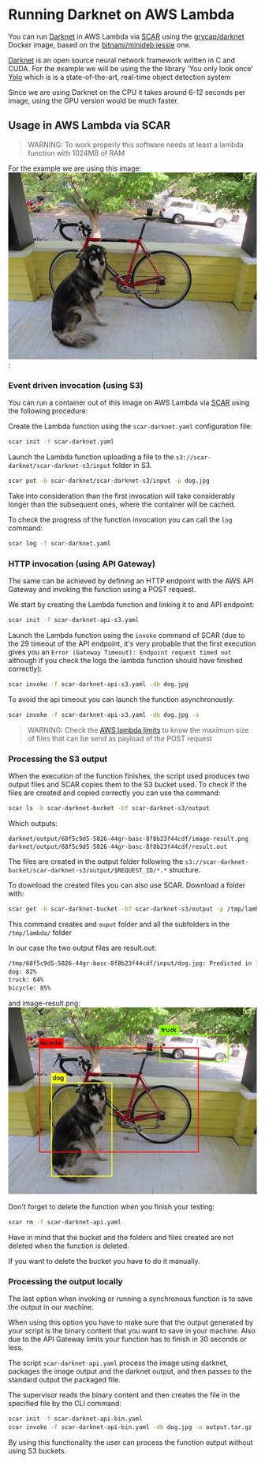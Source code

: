 # Running Darknet on AWS Lambda

You can run [Darknet](https://pjreddie.com/darknet) in AWS Lambda via [SCAR](https://github.com/grycap/scar) using the [grycap/darknet](https://hub.docker.com/r/grycap/darknet/) Docker image, based on the [bitnami/minideb:jessie](https://hub.docker.com/r/bitnami/minideb/) one.

[Darknet](https://pjreddie.com/darknet) is an open source neural network framework written in C and CUDA. For the example we will be using the the library 'You only look once' [Yolo](https://pjreddie.com/darknet/yolo/) which is  is a state-of-the-art, real-time object detection system

Since we are using Darknet on the CPU it takes around 6-12 seconds per image, using the GPU version would be much faster.

## Usage in AWS Lambda via SCAR

> WARNING:  To work properly this software needs at least a lambda function with 1024MB of RAM

For the example we are using this image: ![dog.jpg](dog.jpg):

### Event driven invocation (using S3)

You can run a container out of this image on AWS Lambda via [SCAR](https://github.com/grycap/scar) using the following procedure:

Create the Lambda function using the `scar-darknet.yaml` configuration file:

```sh
scar init -f scar-darknet.yaml
```

Launch the Lambda function uploading a file to the `s3://scar-darknet/scar-darknet-s3/input` folder in S3.

```sh
scar put -b scar-darknet/scar-darknet-s3/input -p dog.jpg
```

Take into consideration than the first invocation will take considerably longer than the subsequent ones, where the container will be cached.

To check the progress of the function invocation you can call the `log` command:
```sh
scar log -f scar-darknet.yaml
```

### HTTP invocation (using API Gateway)

The same can be achieved by defining an HTTP endpoint with the AWS API Gateway and invoking the function using a POST request.

We start by creating the Lambda function and linking it to and API endpoint:

```sh
scar init -f scar-darknet-api-s3.yaml
```

Launch the Lambda function using the `invoke` command of SCAR (due to the 29 timeout of the API endpoint, it's very probable that the first execution gives you an `Error (Gateway Timeout): Endpoint request timed out` although if you check the logs the lambda function should have finished correctly):

```sh
scar invoke -f scar-darknet-api-s3.yaml -db dog.jpg
```

To avoid the api timeout you can launch the function asynchronously:

```sh
scar invoke -f scar-darknet-api-s3.yaml -db dog.jpg -a
```

> WARNING: Check the [AWS lambda limits](https://docs.aws.amazon.com/lambda/latest/dg/limits.html) to know the maximum size of files that can be send as payload of the POST request

### Processing the S3 output

When the execution of the function finishes, the script used produces two output files and SCAR copies them to the S3 bucket used. To check if the files are created and copied correctly you can use the command:

```sh
scar ls -b scar-darknet-bucket -bf scar-darknet-s3/output
```

Which outputs:
```
darknet/output/68f5c9d5-5826-44gr-basc-8f8b23f44cdf/image-result.png
darknet/output/68f5c9d5-5826-44gr-basc-8f8b23f44cdf/result.out
```

The files are created in the output folder following the `s3://scar-darknet-bucket/scar-darknet-s3/output/$REQUEST_ID/*.*` structure.


To download the created files you can also use SCAR. Download a folder with:

```sh
scar get -b scar-darknet-bucket -bf scar-darknet-s3/output -p /tmp/lambda/
```

This command creates and `ouput` folder and all the subfolders in the `/tmp/lambda/` folder

In our case the two output files are result.out:

```sh
/tmp/68f5c9d5-5826-44gr-basc-8f8b23f44cdf/input/dog.jpg: Predicted in 12.383388 seconds.
dog: 82%
truck: 64%
bicycle: 85%
```

and image-result.png:
![image-result.png](image-result.png)

Don't forget to delete the function when you finish your testing:

```sh
scar rm -f scar-darknet-api.yaml
```

Have in mind that the bucket and the folders and files created are not deleted when the function is deleted.

If you want to delete the bucket you have to do it manually.

### Processing the output locally

The last option when invoking or running a synchronous function is to save the output in our machine.

When using this option you have to make sure that the output generated by your script is the binary content that you want to save in your machine. Also due to the API Gateway limits your function has to finish in 30 seconds or less.

The script `scar-darknet-api.yaml` process the image using darknet, packages the image output and the darknet output, and then passes to the standard output the packaged file.

The supervisor reads the binary content and then creates the file in the specified file by the CLI command:

```sh
scar init -f scar-darknet-api-bin.yaml
scar invoke -f scar-darknet-api-bin.yaml -db dog.jpg -o output.tar.gz
```

By using this functionality the user can process the function output without using S3 buckets.